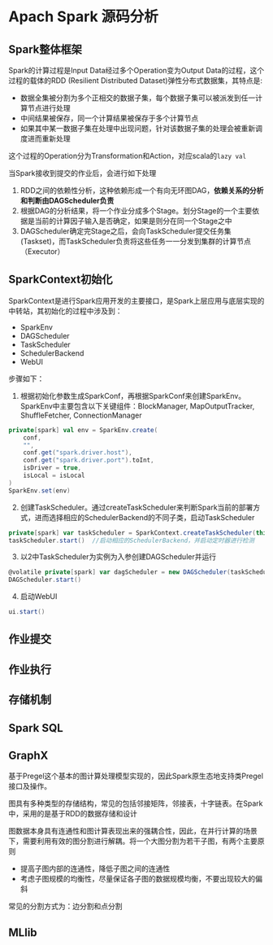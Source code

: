 # Apach Spark 源码分析

## Spark整体框架

Spark的计算过程是Input Data经过多个Operation变为Output Data的过程，这个过程的载体的RDD (Resilient Distributed Dataset)弹性分布式数据集，其特点是:

* 数据全集被分割为多个正相交的数据子集，每个数据子集可以被派发到任一计算节点进行处理
* 中间结果被保存，同一个计算结果被保存于多个计算节点
* 如果其中某一数据子集在处理中出现问题，针对该数据子集的处理会被重新调度进而重新处理

这个过程的Operation分为Transformation和Action，对应scala的`lazy val`

当Spark接收到提交的作业后，会进行如下处理

1. RDD之间的依赖性分析，这种依赖形成一个有向无环图DAG，**依赖关系的分析和判断由DAGScheduler负责**
2. 根据DAG的分析结果，将一个作业分成多个Stage。划分Stage的一个主要依据是当前的计算因子输入是否确定，如果是则分在同一个Stage之中
3. DAGScheduler确定完Stage之后，会向TaskScheduler提交任务集(Taskset)，而TaskScheduler负责将这些任务一一分发到集群的计算节点（Executor）

## SparkContext初始化

SparkContext是进行Spark应用开发的主要接口，是Spark上层应用与底层实现的中转站，其初始化的过程中涉及到：

* SparkEnv
* DAGScheduler
* TaskScheduler
* SchedulerBackend
* WebUI

步骤如下：

1. 根据初始化参数生成SparkConf，再根据SparkConf来创建SparkEnv。SparkEnv中主要包含以下关键组件：BlockManager, MapOutputTracker, ShuffleFetcher, ConnectionManager

```scala
private[spark] val env = SparkEnv.create(
	conf,
  	"",
  	conf.get("spark.driver.host"),
  	conf.get("spark.driver.port").toInt, 
  	isDriver = true,
  	isLocal = isLocal
)
SparkEnv.set(env)
```

2. 创建TaskScheduler。通过createTaskScheduler来判断Spark当前的部署方式，进而选择相应的SchedulerBackend的不同子类，启动TaskScheduler

```scala
private[spark] var taskScheduler = SparkContext.createTaskScheduler(this, master, appName)
taskScheduler.start()  //启动相应的SchedulerBackend，并启动定时器进行检测
```

3. 以2中TaskScheduler为实例为入参创建DAGScheduler并运行

```scala
@volatile private[spark] var dagScheduler = new DAGScheduler(taskScheduler)
DAGScheduler.start()
```

4. 启动WebUI

```scala
ui.start()
```

## 作业提交

## 作业执行

## 存储机制

## Spark SQL

## GraphX

基于Pregel这个基本的图计算处理模型实现的，因此Spark原生态地支持类Pregel接口及操作。

图具有多种类型的存储结构，常见的包括邻接矩阵，邻接表，十字链表。在Spark中，采用的是基于RDD的数据存储和设计

图数据本身具有连通性和图计算表现出来的强耦合性，因此，在并行计算的场景下，需要利用有效的图分割进行解耦。将一个大图分割为若干子图，有两个主要原则

* 提高子图内部的连通性，降低子图之间的连通性
* 考虑子图规模的均衡性，尽量保证各子图的数据规模均衡，不要出现较大的偏斜

常见的分割方式为：边分割和点分割

## MLlib